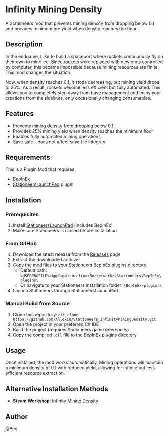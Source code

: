 # Infinity Mining Density

A Stationeers mod that prevents mining density from dropping below 0.1 and provides minimum ore yield when density reaches the floor.

## Description

In the endgame, I like to build a spaceport where rockets continuously fly on their own to mine ice. Since rockets were replaced with new ones controlled by computer, this became impossible because mining resources are finite. This mod changes the situation. 

Now, when density reaches 0.1, it stops decreasing, but mining yield drops to 25%. As a result, rockets become less efficient but fully automated. This allows you to completely step away from base management and enjoy your creations from the sidelines, only occasionally changing consumables.

## Features

- Prevents mining density from dropping below 0.1
- Provides 25% mining yield when density reaches the minimum floor
- Enables fully automated mining operations
- Save safe - does not affect save file integrity

## Requirements

This is a Plugin Mod that requires:
- [BepInEx](https://github.com/BepInEx/BepInEx)
- [StationeersLaunchPad](https://github.com/StationeersLaunchPad/StationeersLaunchPad) plugin

## Installation

### Prerequisites
1. Install [StationeersLaunchPad](https://github.com/StationeersLaunchPad/StationeersLaunchPad) (includes BepInEx)
2. Make sure Stationeers is closed before installation

### From GitHub
1. Download the latest release from the [Releases](../../releases) page
2. Extract the downloaded archive
3. Copy the mod files to your Stationeers BepInEx plugins directory:
   - Default path: `%USERPROFILE%\AppData\LocalLow\Rocketwerkz\Stationeers\BepInEx\plugins\`
   - Or navigate to your Stationeers installation folder: `\BepInEx\plugins\`
4. Launch Stationeers through StationeersLaunchPad

### Manual Build from Source
1. Clone this repository: `git clone https://github.com/Allexin/Stationeers_InfinityMiningDensity.git`
2. Open the project in your preferred C# IDE
3. Build the project (requires Stationeers game references)
4. Copy the compiled `.dll` file to the BepInEx plugins directory

## Usage

Once installed, the mod works automatically. Mining operations will maintain a minimum density of 0.1 with reduced yield, allowing for infinite but less efficient resource extraction.

## Alternative Installation Methods

- **Steam Workshop**: [Infinity Mining Density](https://steamcommunity.com/sharedfiles/filedetails/?id=2876605527)

## Author

@!!ex